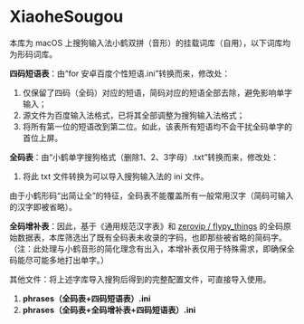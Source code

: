 # XiaoheSougou

本库为 macOS 上搜狗输入法小鹤双拼（音形）的挂载词库（自用），以下词库均为形码词库。

**四码短语表**：由“for 安卓百度个性短语.ini”转换而来，修改处：

1. 仅保留了四码（全码）对应的短语，简码对应的短语全部去除，避免影响单字输入；
2. 源文件为百度输入法格式，已将其全部调整为搜狗输入法格式；
3. 将所有第一位的短语改到第二位。如此，该表所有短语均不会干扰全码单字的首位上屏。

**全码表**：由“小鹤单字搜狗格式（删除1、2、3字母）.txt”转换而来，修改处：

1. 将此 txt 文件转换为可以导入搜狗输入法的 ini 文件。

由于小鹤形码“出简让全”的特征，全码表不能覆盖所有一般常用汉字（简码可输入的汉字即被省略）。

**全码增补表**：因此，基于《通用规范汉字表》和 [zerovip / flypy_things](https://github.com/zerovip/flypy_things/blob/main/flypy_n.json) 的全码原始数据表，本库筛选出了既有全码表未收录的字码，也即那些被省略的简码字。（注：此处理与小鹤音形的简化理念有出入，本增补表仅用于特殊需求，即确保全码能尽可能多地打出单字。）

其他文件：将上述字库导入搜狗后得到的完整配置文件，可直接导入使用。

1. **phrases（全码表+四码短语表）.ini**
2. **phrases（全码表+全码增补表+四码短语表）.ini**

